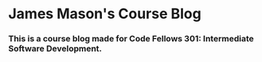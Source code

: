 # James Mason's Course Blog
### This is a course blog made for Code Fellows 301: Intermediate Software Development.
